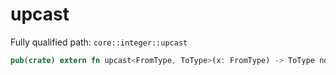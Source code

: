 # upcast

Fully qualified path: `core::integer::upcast`

```rust
pub(crate) extern fn upcast<FromType, ToType>(x: FromType) -> ToType nopanic;
```

